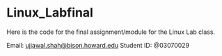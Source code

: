 # Linux_Labfinal
Here is the code for the final assignment/module for the Linux Lab class.


Email: ujjawal.shah@bison.howard.edu
Student ID: @03070029

